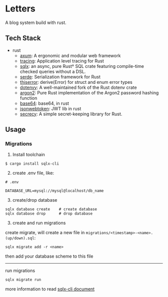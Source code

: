 # Letters

A blog system build with rust.

## Tech Stack

- rust
    - [axum](https://github.com/tokio-rs/axum): A ergonomic and modular web framework
    - [tracing](https://github.com/tokio-rs/tracing): Application level tracing for Rust
    - [sqlx](https://github.com/launchbadge/sqlx): an async, pure Rust† SQL crate featuring compile-time checked queries without a DSL.
    - [serde](https://github.com/serde-rs/serde): Serialization framework for Rust
    - [thiserror](https://github.com/dtolnay/thiserror): derive(Error) for struct and enum error types
    - [dotenvy](https://github.com/allan2/dotenvy): A well-maintained fork of the Rust dotenv crate
    - [argon2](https://github.com/RustCrypto/password-hashes/tree/master/argon2): Pure Rust implementation of the Argon2 password hashing function
    - [base64](https://github.com/marshallpierce/rust-base64): base64, in rust
    - [jsonwebtoken](https://github.com/Keats/jsonwebtoken): JWT lib in rust
    - [secrecy](https://github.com/iqlusioninc/crates/tree/main/secrecy): A simple secret-keeping library for Rust.

## Usage

### Migrations

1. Install toolchain

```
$ cargo install sqlx-cli
```

2. create .env file, like:

```shell
# .env

DATABASE_URL=mysql://mysql@localhost/db_name
```

3. create/drop database

```
sqlx database create    # create database
sqlx database drop      # drop database
```

3. create and run migrations

create migrate, will create a new file in `migrations/<timestamp>-<name>.(up/down).sql`:
```
sqlx migrate add -r <name>
```
then add your database scheme to this file

---
run migrations
```
sqlx migrate run
```

more information to read [sqlx-cli document](https://github.com/launchbadge/sqlx/blob/main/sqlx-cli/README.md)

